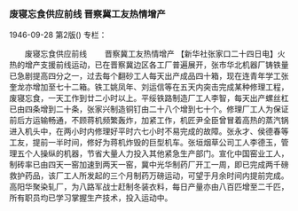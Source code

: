 ### 废寝忘食供应前线  晋察冀工友热情增产

1946-09-28
第2版()
专栏：

　　废寝忘食供应前线
　　晋察冀工友热情增产
    【新华社张家口二十四日电】火热的增产支援前线运动，已在晋察冀边区各工厂普遍展开，张市华北机器厂铸铁量已急剧提高四分之一，过去每个翻砂工人每天出产成品四十箱，现在连青年学工张奎龙亦增加至七十二箱。铁工姚凤年、刘运信等在五天内突击完成某种修理工程，废寝忘食，一天工作到廿二小时以上。平绥铁路制造厂工人李智，每天出产螺丝杠已由四条增到二十条，张家兴制造铜钉由二十八个增到七十个。修理厂工人为保证前后方运输畅通，不顾蒋机频繁轰炸，加紧工作，机匠尹全臣曾冒着高热的蒸汽锅进入机头中，在两小时内修理好平时六七小时不易完成的故障。张永才、侯德春等工友，提前一半时间，修好为蒋机炸毁的巨型机车。张垣烟草公司工人李德玉，管理五个人操纵的机器，节省大量人力投入其他紧急生产部门。宣化中国窑业工人，制砖率已由四天一窑加速到两天一窑，冀中光华制药厂开工一周，即已完成两千磅救护药品，该厂工人所发起的三个月制药万磅运动，可望于月余时间内提前完成。高阳华聚染轧厂，为八路军战士赶制冬装衣料，每日产量亦由八百匹增至二千匹，所有职员均已学习掌握生产技术，投入运动中。
